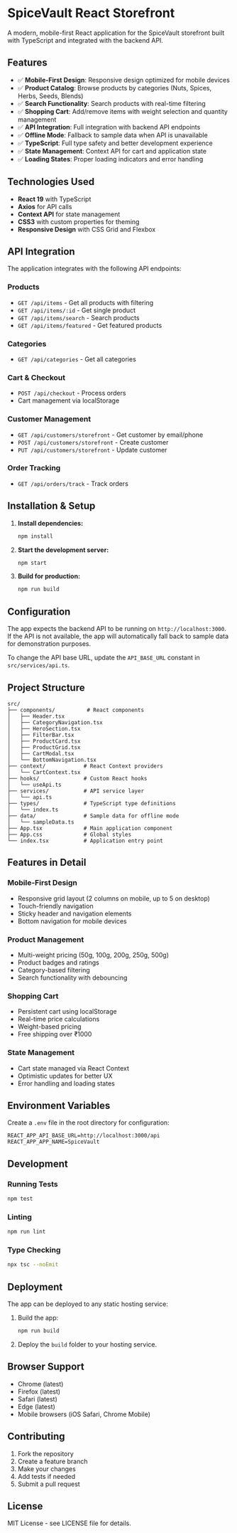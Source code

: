 # SpiceVault React Storefront

A modern, mobile-first React application for the SpiceVault storefront built with TypeScript and integrated with the backend API.

## Features

- ✅ **Mobile-First Design**: Responsive design optimized for mobile devices
- ✅ **Product Catalog**: Browse products by categories (Nuts, Spices, Herbs, Seeds, Blends)
- ✅ **Search Functionality**: Search products with real-time filtering
- ✅ **Shopping Cart**: Add/remove items with weight selection and quantity management
- ✅ **API Integration**: Full integration with backend API endpoints
- ✅ **Offline Mode**: Fallback to sample data when API is unavailable
- ✅ **TypeScript**: Full type safety and better development experience
- ✅ **State Management**: Context API for cart and application state
- ✅ **Loading States**: Proper loading indicators and error handling

## Technologies Used

- **React 19** with TypeScript
- **Axios** for API calls
- **Context API** for state management
- **CSS3** with custom properties for theming
- **Responsive Design** with CSS Grid and Flexbox

## API Integration

The application integrates with the following API endpoints:

### Products
- `GET /api/items` - Get all products with filtering
- `GET /api/items/:id` - Get single product
- `GET /api/items/search` - Search products
- `GET /api/items/featured` - Get featured products

### Categories
- `GET /api/categories` - Get all categories

### Cart & Checkout
- `POST /api/checkout` - Process orders
- Cart management via localStorage

### Customer Management
- `GET /api/customers/storefront` - Get customer by email/phone
- `POST /api/customers/storefront` - Create customer
- `PUT /api/customers/storefront` - Update customer

### Order Tracking
- `GET /api/orders/track` - Track orders

## Installation & Setup

1. **Install dependencies:**
   ```bash
   npm install
   ```

2. **Start the development server:**
   ```bash
   npm start
   ```

3. **Build for production:**
   ```bash
   npm run build
   ```

## Configuration

The app expects the backend API to be running on `http://localhost:3000`. If the API is not available, the app will automatically fall back to sample data for demonstration purposes.

To change the API base URL, update the `API_BASE_URL` constant in `src/services/api.ts`.

## Project Structure

```
src/
├── components/          # React components
│   ├── Header.tsx
│   ├── CategoryNavigation.tsx
│   ├── HeroSection.tsx
│   ├── FilterBar.tsx
│   ├── ProductCard.tsx
│   ├── ProductGrid.tsx
│   ├── CartModal.tsx
│   └── BottomNavigation.tsx
├── context/            # React Context providers
│   └── CartContext.tsx
├── hooks/              # Custom React hooks
│   └── useApi.ts
├── services/           # API service layer
│   └── api.ts
├── types/              # TypeScript type definitions
│   └── index.ts
├── data/               # Sample data for offline mode
│   └── sampleData.ts
├── App.tsx             # Main application component
├── App.css             # Global styles
└── index.tsx           # Application entry point
```

## Features in Detail

### Mobile-First Design
- Responsive grid layout (2 columns on mobile, up to 5 on desktop)
- Touch-friendly navigation
- Sticky header and navigation elements
- Bottom navigation for mobile devices

### Product Management
- Multi-weight pricing (50g, 100g, 200g, 250g, 500g)
- Product badges and ratings
- Category-based filtering
- Search functionality with debouncing

### Shopping Cart
- Persistent cart using localStorage
- Real-time price calculations
- Weight-based pricing
- Free shipping over ₹1000

### State Management
- Cart state managed via React Context
- Optimistic updates for better UX
- Error handling and loading states

## Environment Variables

Create a `.env` file in the root directory for configuration:

```env
REACT_APP_API_BASE_URL=http://localhost:3000/api
REACT_APP_APP_NAME=SpiceVault
```

## Development

### Running Tests
```bash
npm test
```

### Linting
```bash
npm run lint
```

### Type Checking
```bash
npx tsc --noEmit
```

## Deployment

The app can be deployed to any static hosting service:

1. Build the app:
   ```bash
   npm run build
   ```

2. Deploy the `build` folder to your hosting service.

## Browser Support

- Chrome (latest)
- Firefox (latest)
- Safari (latest)
- Edge (latest)
- Mobile browsers (iOS Safari, Chrome Mobile)

## Contributing

1. Fork the repository
2. Create a feature branch
3. Make your changes
4. Add tests if needed
5. Submit a pull request

## License

MIT License - see LICENSE file for details.
